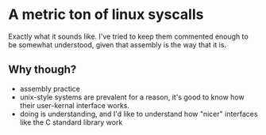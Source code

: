 # A metric ton of linux syscalls  
Exactly what it sounds like. I've tried to keep them commented
enough to be somewhat understood, given that assembly is the way that it is.
## Why though?
 - assembly practice
 - unix-style systems are prevalent for a reason, it's good to know how their user-kernal interface works.
 - doing is understanding, and I'd like to understand how "nicer" interfaces like the C standard library work
